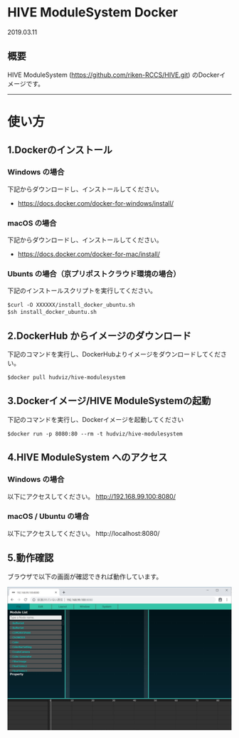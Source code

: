 # HIVE ModuleSystem Docker

2019.03.11

## 概要
HIVE ModuleSystem (https://github.com/riken-RCCS/HIVE.git) のDockerイメージです。



---

# 使い方

## 1.Dockerのインストール

### Windows の場合
下記からダウンロードし、インストールしてください。

- https://docs.docker.com/docker-for-windows/install/

### macOS の場合

下記からダウンロードし、インストールしてください。

- https://docs.docker.com/docker-for-mac/install/

### Ubunts の場合（京プリポストクラウド環境の場合）

下記のインストールスクリプトを実行してください。

    $curl -O XXXXXX/install_docker_ubuntu.sh
    $sh install_docker_ubuntu.sh


## 2.DockerHub からイメージのダウンロード

下記のコマンドを実行し、DockerHubよりイメージをダウンロードしてください。

    $docker pull hudviz/hive-modulesystem

## 3.Dockerイメージ/HIVE ModuleSystemの起動

下記のコマンドを実行し、Dockerイメージを起動してください

    $docker run -p 8080:80 --rm -t hudviz/hive-modulesystem

## 4.HIVE ModuleSystem へのアクセス

### Windows の場合
以下にアクセスしてください。
http://192.168.99.100:8080/


### macOS / Ubuntu の場合
以下にアクセスしてください。
http://localhost:8080/

## 5.動作確認

ブラウザで以下の画面が確認できれば動作しています。

![動作イメージ](scr/hivemodule.jpg)
